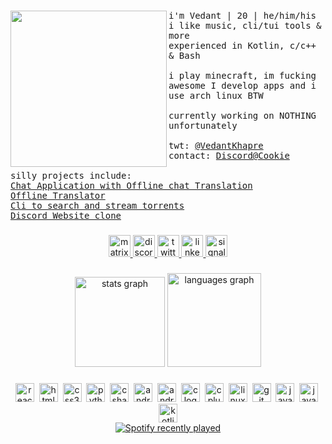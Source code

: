 ###

<p float="left">
  <img src="images/image.jpg" width="250" align="left">
  <p float="left">
    <samp>
      i'm Vedant | 20 | he/him/his
      <br>
      i like music, cli/tui tools & more
      <br>
      experienced in Kotlin, c/c++ & Bash
      <br>
      <br>
      i play minecraft, im fucking awesome
      I develop apps and i use arch linux BTW
      <br>
      <br>
      currently working on NOTHING unfortunately
      <br>
      <br>
      twt: 
      <a href="https://x.com/VedantKhapre">@VedantKhapre</a><br>
      contact: 
      <a href="https://discordapp.com/users/1091575419167314030">Discord@Cookie</a><br>
      <br>
      silly projects include:
      <br>
      <a href="https://github.com/VedantKhapre/iBefore">Chat Application with Offline chat Translation</a><br>
      <a href="https://github.com/VedantKhapre/Offline-Translator">Offline Translator</a><br>
      <a href="https://github.com/VedantKhapre/Flix">Cli to search and stream torrents</a><br>
      <a href="https://github.com/VedantKhapre/Discord-website-clone">Discord Website clone</a><br>
    </samp>
  </p>
</p>
 

###

<div align="center">
  <a href="https://matrix.to/#/@cache.vedant:matrix.org" target="_blank">
    <img src="https://img.shields.io/static/v1?message=Matrix&logo=matrix&label=&color=000000&logoColor=white&labelColor=&style=for-the-badge" height="35" alt="matrix logo"  />
  </a>
  <a href="https://discordapp.com/users/1091575419167314030" target="_blank">
    <img src="https://img.shields.io/static/v1?message=Discord&logo=discord&label=&color=7289DA&logoColor=white&labelColor=&style=for-the-badge" height="35" alt="discord logo"  />
  </a>
  <a href="https://x.com/VedantKhapre" target="_blank">
    <img src="https://img.shields.io/static/v1?message=Twitter&logo=twitter&label=&color=1DA1F2&logoColor=white&labelColor=&style=for-the-badge" height="35" alt="twitter logo"  />
  </a>
  <a href="https://www.linkedin.com/in/vedant-khapre/" target="_blank">
    <img src="https://img.shields.io/static/v1?message=LinkedIn&logo=linkedin&label=&color=0077B5&logoColor=white&labelColor=&style=for-the-badge" height="35" alt="linkedin logo"  />
  </a>
  <a href="https://signal.me/#eu/q0subdrloq5TKkFGlRWmk0_DYRus_5JPJEuF9LImlqvduzMFU7ZMTbNWk2JGYyz0" target="_blank">
    <img src="https://img.shields.io/static/v1?message=Signal&logo=signal&label=&color=039BE5&logoColor=white&labelColor=&style=for-the-badge" height="35" alt="signal logo"  />
  </a>
</div>

###

<div align="center">
  <img src="https://github-readme-stats.vercel.app/api?username=VedantKhapre&hide_title=false&hide_rank=true&show_icons=true&include_all_commits=false&count_private=true&disable_animations=false&theme=dark&locale=en&hide_border=true&custom_title=GitHub%20Stats" height="144" alt="stats graph"  />
  <img src="https://github-readme-stats.vercel.app/api/top-langs?username=VedantKhapre&locale=en&hide_title=false&layout=compact&card_width=320&langs_count=7&theme=dark&hide_border=true" height="150" alt="languages graph"  />
</div>

###
  
  <div align="center">
    <img src="https://cdn.jsdelivr.net/gh/devicons/devicon/icons/react/react-original.svg" height="30" alt="react logo" />&nbsp;
    <img src="https://cdn.jsdelivr.net/gh/devicons/devicon/icons/html5/html5-original.svg" height="30" alt="html5 logo" />&nbsp;
    <img src="https://cdn.jsdelivr.net/gh/devicons/devicon/icons/css3/css3-original.svg" height="30" alt="css3 logo" />&nbsp;
    <img src="https://cdn.jsdelivr.net/gh/devicons/devicon/icons/python/python-original.svg" height="30" alt="python logo" />&nbsp;
    <img src="https://cdn.jsdelivr.net/gh/devicons/devicon/icons/csharp/csharp-original.svg" height="30" alt="csharp logo" />&nbsp;
    <img src="https://cdn.jsdelivr.net/gh/devicons/devicon/icons/android/android-original.svg" height="30" alt="android logo" />&nbsp;
    <img src="https://cdn.jsdelivr.net/gh/devicons/devicon/icons/androidstudio/androidstudio-original.svg" height="30" alt="androidstudio logo" />&nbsp;
    <img src="https://cdn.jsdelivr.net/gh/devicons/devicon/icons/c/c-original.svg" height="30" alt="c logo" />&nbsp;
    <img src="https://cdn.jsdelivr.net/gh/devicons/devicon/icons/cplusplus/cplusplus-original.svg" height="30" alt="cplusplus logo" />&nbsp;
    <img src="https://cdn.jsdelivr.net/gh/devicons/devicon/icons/linux/linux-original.svg" height="30" alt="linux logo" />&nbsp;
    <img src="https://cdn.jsdelivr.net/gh/devicons/devicon/icons/git/git-original.svg" height="30" alt="git logo" />&nbsp;
    <img src="https://cdn.jsdelivr.net/gh/devicons/devicon/icons/java/java-original.svg" height="30" alt="java logo" />&nbsp;
    <img src="https://cdn.jsdelivr.net/gh/devicons/devicon/icons/javascript/javascript-original.svg" height="30" alt="javascript logo" />&nbsp;
    <img src="https://cdn.jsdelivr.net/gh/devicons/devicon/icons/kotlin/kotlin-original.svg" height="30" alt="kotlin logo" />
  </div>
  
  <div align="center">
    <a href="https://open.spotify.com/user/316lavx4eppcg3psticrsva4uale">
      <img src="https://spotify-recently-played-readme.vercel.app/api?user=316lavx4eppcg3psticrsva4uale&count=1&unique=true" alt="Spotify recently played" />
    </a>
  </div>
  

###
